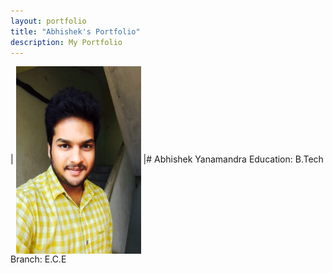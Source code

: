```yaml
---
layout: portfolio
title: "Abhishek's Portfolio"
description: My Portfolio
---
```

| <img align='center' src="./assets/portfolio_image.JPG" width="200" height="300"/> |# Abhishek Yanamandra
Education: B.Tech Branch: E.C.E


